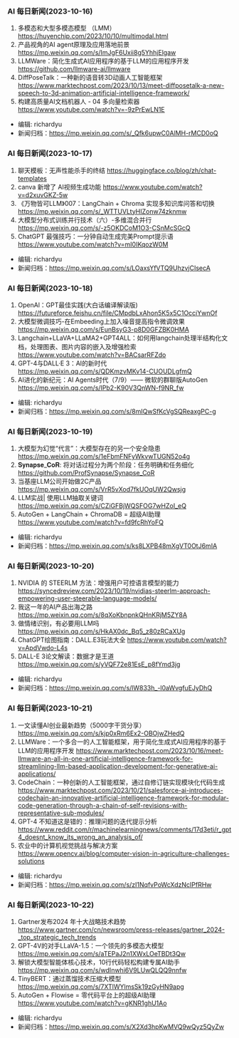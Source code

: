 
### AI 每日新闻(2023-10-16)

1. 多模态和大型多模态模型 （LMM） https://huyenchip.com/2023/10/10/multimodal.html
2. 产品视角的AI agent原理及应用落地前景 https://mp.weixin.qq.com/s/ImJgF6Uxii8g5YhhjElgaw
3. LLMWare：简化生成式AI应用程序的基于LLM的应用程序开发 https://github.com/llmware-ai/llmware
4. DiffPoseTalk：一种新的语音转3D动画人工智能框架 https://www.marktechpost.com/2023/10/13/meet-diffposetalk-a-new-speech-to-3d-animation-artificial-intelligence-framework/
5. 构建高质量AI文档机器人 - 04 多向量检索器 https://www.youtube.com/watch?v=-9zPrEwLN1E

* 编辑: richardyu
* 新闻归档：https://mp.weixin.qq.com/s/_Qfk6upwC0AlMH-rMCD0oQ


### AI 每日新闻(2023-10-17)

1. 聊天模板：无声性能杀手的终结 https://huggingface.co/blog/zh/chat-templates
2. canva 新增了 AI视频生成功能 https://www.youtube.com/watch?v=d2xuvGKZ-5w
3. 《万物皆可LLM》007：LangChain + Chroma 实现多知识库问答和切换 https://mp.weixin.qq.com/s/_WTTUVLtyHIZonw74zknmw
4. 大模型分布式训练并行技术（六）-多维混合并行 https://mp.weixin.qq.com/s/-z5OKDCoM1O3-CSnMcSGcQ
5. ChatGPT 最强技巧：一分钟自动生成完美Prompt提示语 https://www.youtube.com/watch?v=mI0IKqozW0M

* 编辑: richardyu
* 新闻归档：https://mp.weixin.qq.com/s/LOaxsYfVTQ9UhzvjCIsecA

### AI 每日新闻(2023-10-18)

1. OpenAl：GPT最佳实践(大白话编译解读版) https://futureforce.feishu.cn/file/CMpdbLxAhon5K5x5C1OcciYwnOf
2. 大模型微调技巧-在Embeeding上加入噪音提高指令微调效果 https://mp.weixin.qq.com/s/EunBsyG3-p8D0GFZBK0HMA
3. Langchain+LLaVA+LLaMA2+GPT4ALL：如何用langchain处理半结构化文档，处理图表、图片内容的嵌入及增强检索 https://www.youtube.com/watch?v=BACsarRFZdo
4. GPT-4与DALL·E 3：AI的新时代 https://mp.weixin.qq.com/s/QDKmzvMKv14-CUOUDLgfmQ
5. AI进化的新纪元：AI Agents时代（7/9）—— 微软的群聊版AutoGen https://mp.weixin.qq.com/s/IPb2-K90V3QnWN-f9NR_fw

* 编辑: richardyu
* 新闻归档：https://mp.weixin.qq.com/s/8mIQwSfKcVgSQReaxgPC-g

 ### AI 每日新闻(2023-10-19)

1. 大模型为幻觉“代言”：大模型存在的另一个安全隐患 https://mp.weixin.qq.com/s/1eFbmFNFyWkvwTUGN52o4g
2. 𝐒𝐲𝐧𝐚𝐩𝐬𝐞_𝐂𝐨𝐑: 将对话过程分为两个阶段：任务明确和任务细化 https://github.com/ProfSynapse/Synapse_CoR
3. 当基座LLM公司开始做2C产品 https://mp.weixin.qq.com/s/VrR5vXod7fkUOqUW2Qwsjg
4. LLM实战| 使用LLM抽取关键词 https://mp.weixin.qq.com/s/CZiGFBjWQSFOG7wHZoI_eQ
5. AutoGen + LangChain + ChromaDB = 超级AI助理 https://www.youtube.com/watch?v=fd9fcRhYoFQ

* 编辑: richardyu
* 新闻归档：https://mp.weixin.qq.com/s/ks8LXPB48mXgVT0OtJ6mIA

### AI 每日新闻(2023-10-20)

1. NVIDIA 的 STEERLM 方法：增强用户可控语言模型的能力 https://syncedreview.com/2023/10/19/nvidias-steerlm-approach-empowering-user-steerable-language-models/
2. 我这一年的AI产品出海之路 https://mp.weixin.qq.com/s/8qXoKbnpnkQHnKRjM5ZY8A
3. 做情绪识别，有必要用LLM吗 https://mp.weixin.qq.com/s/HkAX0dc_Bq5_z80zRCaXUg
4. ChatGPT绘图指南：DALL.E3玩法大全 https://www.youtube.com/watch?v=ApdVwdo-L4s
5. DALL-E 3论文解读：数据才是王道 https://mp.weixin.qq.com/s/yVQF72e81EsE_p8fYmd3jg

* 编辑: richardyu
* 新闻归档：https://mp.weixin.qq.com/s/lW833h_-l0aWvgfuEJyDhQ

### AI 每日新闻(2023-10-21)

1. 一文读懂AI创业最新趋势（5000字干货分享）https://mp.weixin.qq.com/s/kjp0xRm6Ex2-OBOjwZHedQ
2. LLMWare：一个多合一的人工智能框架，用于简化生成式AI应用程序的基于LLM的应用程序开发 https://www.marktechpost.com/2023/10/16/meet-llmware-an-all-in-one-artificial-intelligence-framework-for-streamlining-llm-based-application-development-for-generative-ai-applications/
3. CodeChain：一种创新的人工智能框架，通过自修订链实现模块化代码生成 https://www.marktechpost.com/2023/10/21/salesforce-ai-introduces-codechain-an-innovative-artificial-intelligence-framework-for-modular-code-generation-through-a-chain-of-self-revisions-with-representative-sub-modules/
4. GPT-4 不知道这是错的：推理问题的迭代提示分析 https://www.reddit.com/r/machinelearningnews/comments/17d3eti/r_gpt4_doesnt_know_its_wrong_an_analysis_of/
5. 农业中的计算机视觉挑战与解决方案 https://www.opencv.ai/blog/computer-vision-in-agriculture-challenges-solutions

* 编辑: richardyu
* 新闻归档：https://mp.weixin.qq.com/s/zI1NqfvPoWcXdzNcIPfRHw

### AI 每日新闻(2023-10-22)

1. Gartner发布2024 年十大战略技术趋势
 https://www.gartner.com/cn/newsroom/press-releases/gartner_2024-_top_strategic_tech_trends
2. GPT-4V的对手LLaVA-1.5：一个领先的多模态大模型 https://mp.weixin.qq.com/s/aTEPaJ2n1XWxLOeTBDt3Qw
3. 解锁大模型智能体核心技术，10行代码轻松构建专属AI助手 https://mp.weixin.qq.com/s/wdInwhi6V9LUwQLQQ9nnfw
4. TinyBERT：通过蒸馏技术压缩大模型 https://mp.weixin.qq.com/s/7XTlWYlmsSk19zGyHN9apg
5. AutoGen + Flowise = 零代码平台上的超级AI助理 https://www.youtube.com/watch?v=gKNR1ghU1Ao

* 编辑: richardyu
* 新闻归档：https://mp.weixin.qq.com/s/X2Xd3hpKwMVQ9wQyz5QyZw